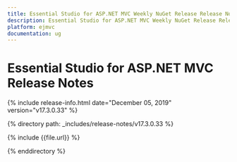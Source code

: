 ```yaml
---
title: Essential Studio for ASP.NET MVC Weekly NuGet Release Release Notes  
description: Essential Studio for ASP.NET MVC Weekly NuGet Release Release Notes  
platform: ejmvc
documentation: ug
---
```


# Essential Studio for ASP.NET MVC  Release Notes  

{% include release-info.html date="December 05, 2019"  version="v17.3.0.33" %} 


{% directory path: _includes/release-notes/v17.3.0.33 %}

{% include {{file.url}} %}

{% enddirectory %}